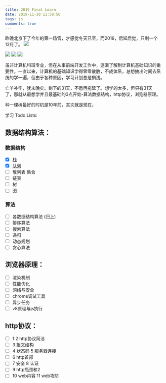 ```yaml
---
title: 2019 Final Learn
date: 2019-11-30 11:59:56
tags: js
comments: true
---
```

昨晚北京下了今年的第一场雪，才感觉冬天已至，而2019，后知后觉，只剩一个12月了。
![](/images/2019/12/snow1.png)
<!-- more -->
![](/images/2019/12/snow2.png)
![](/images/2019/12/snow3.png)
![](/images/2019/12/snow4.png)

虽非计算机科班专业，但在从事前端开发工作中，逐渐了解到计算机基础知识的重要性。一直以来，计算机的基础知识学得零零散散，不成体系，总想抽出时间去系统的学一遍，但由于各种原因，学习计划总是搁浅。

亡羊补牢，犹未晚矣。剩下的31天，不愿再拖延了。想学的太多，但只有31天了，那就从最想学并且最基础的3点开始-算法数据结构，http协议，浏览器原理。

种一棵树最好的时机是10年前，其次就是现在。

学习 Todo Lists:

## 数据结构算法：
### 数据结构
- [x] [栈](/2019/12/01/栈/)
- [x] [队列](/2019/12/01/队列/)
- [ ] 散列表 集合
- [ ] 链表
- [ ] 树
- [ ] 图

### 算法
- [ ] 各数据结构算法 (归上)
- [ ] 排序算法
- [ ] 搜索算法
- [ ] 递归
- [ ] 动态规划
- [ ] 贪心算法

## 浏览器原理：
- [ ] 渲染机制
- [ ] 性能优化
- [ ] 网络与安全
- [ ] chrome调试工具
- [ ] 异步任务
- [ ] v8原理与js执行

## http协议：
- [ ] 1 2 http协议简洁 
- [ ] 3 报文结构 
- [ ] 4 状态码 5 服务器连接 
- [ ] 6 http首部
- [ ] 7 安全 8 认证
- [ ] 9 http瓶颈和2 
- [ ] 10 web内容 11 web攻防 